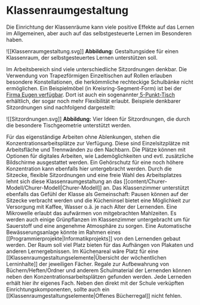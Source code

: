 # Klassenraumgestaltung
Die Einrichtung der Klassenräume kann viele positive Effekte auf das Lernen im Allgemeinen, aber auch auf das selbstgesteuerte Lernen im Besonderen haben.

![[Klassenraumgestaltung.svg]]
**Abbildung:** Gestaltungsidee für einen Klassenraum, der selbstgesteuertes Lernen unterstützen soll.

Im Arbeitsbereich sind viele unterschiedliche Sitzordnungen denkbar. Die Verwendung von Trapezförmigen Einzeltischen auf Rollen erlauben besondere Konstellationen, die herkömmliche rechteckige Schulbänke nicht ermöglichen. Ein Beispielmöbel (in Kreisring-Segment-Form) ist bei der [Firma Eugen verfügbar](https://schulmoebel-eugen.de/collections/tische-fur-flexibles-klassenzimmer/products/1000337). Dort ist auch ein sogenannter[ 5-Punkt-Tisch](https://schulmoebel-eugen.de/collections/klassenzimmersets/products/klassenzimmerset-5-punkt-tisch) erhältlich, der sogar noch mehr Flexibilität erlaubt. Beispiele denkbarer Sitzordnungen sind nachfolgend dargestellt:

![[Sitzordnungen.svg]]
**Abbildung:** Vier Ideen für Sitzordnungen, die durch die besondere Tischgeometrie unterstützt werden.

Für das eigenständige Arbeiten ohne Ablenkungen, stehen die Konzentrationsarbeitsplätze zur Verfügung. Diese sind Einzelsitzplätze mit Arbeitsfläche und Trennwänden zu den Nachbarn. Die Plätze können mit Optionen für digitales Arbeiten, wie Lademöglichkeiten und evtl. zusätzliche Bildschirme ausgestattet werden. Ein Gehörschutz für eine noch höhere Konzentration kann ebenfalls hier untergebracht werden.
Durch die Sitzecke, flexible Sitzordnungen und eine freie Wahl des Arbeitsplatzes lehnt sich diese Klassenraumgestaltung an das [[content/Churer-Modell/Churer-Modell|Churer-Modell]] an.
Das Klassenzimmer unterstützt ebenfalls das Gefühl der Klasse als Gemeinschaft: Pausen können auf der Sitzecke verbracht werden und die Kücheninsel bietet eine Möglichkeit zur Versorgung mit Kaffee, Wasser o.ä. je nach Alter der Lernenden. Eine Mikrowelle erlaubt das aufwärmen von mitgebrachten Mahlzeiten.
Es werden auch einige Grünpflanzen im Klassenzimmer untergebracht um für Sauerstoff und eine angenehme Atmosphäre zu sorgen. Eine Automatische Bewässerungsanlage könnte im Rahmen eines [[Programmierprojekte|Informatikprojekts]] von den Lernenden gebaut werden. 
Der Raum soll viel Platz bieten für das Aufhängen von Plakaten und anderen Lernergebnissen. Im Küchenareal wäre Platz für eine [[Klassenraumgestaltungselemente|Übersicht der wöchentlichen Lerninhalte]] der jeweiligen Fächer.
Regale zur Aufbewahrung von Büchern/Heften/Ordner und anderem Schulmaterial der Lernenden können neben den Konzentrationsarbeitsplätzen gefunden werden. Jede Lerneden erhält hier ihr eigenes Fach. Neben den direkt mit der Schule verküpften Einrichtungskomponenten, sollte auch ein [[Klassenraumgestaltungselemente|Offenes Bücherregal]] nicht fehlen.
